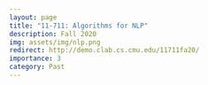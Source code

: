 ```yaml
---
layout: page
title: "11-711: Algorithms for NLP"
description: Fall 2020
img: assets/img/nlp.png
redirect: http://demo.clab.cs.cmu.edu/11711fa20/
importance: 3
category: Past
---
```

